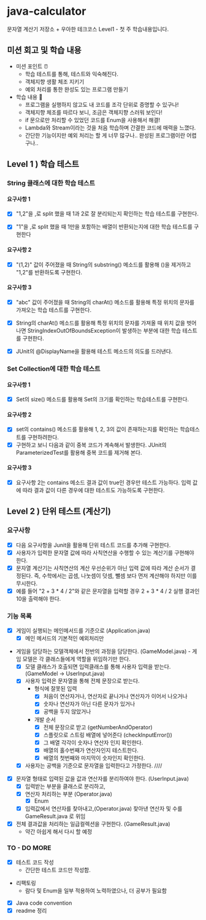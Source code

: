 # java-calculator
문자열 계산기 저장소 + 우아한 테크코스 Level1 - 첫 주 학습내용입니다.

## 미션 회고 및 학습 내용
- 미션 포인트 ⏰ 
    - 학습 테스트를 통해, 테스트와 익숙해진다.
    - 객체지향 생활 체조 지키기
    - 예외 처리를 통한 완성도 있는 프로그램 만들기
- 학습 내용 📖
    - 프로그램을 실행하지 않고도 내 코드를 조각 단위로 증명할 수 있구나!
    - 객체지향 체조를 따르다 보니, 조금은 객체지향 스러워 보인다!
    - if 문으로만 처리할 수 있었던 코드를 Enum을 사용해서 해결!
    - Lambda와 Stream이라는 것을 처음 학습하며 간결한 코드에 매력을 느꼈다.
    - 간단한 기능이지만 예외 처리는 할 게 너무 많구나.. 완성된 프로그램이란 어렵구나..



## Level 1 ) 학습 테스트

### String 클래스에 대한 학습 테스트

#### 요구사항 1

- [x] "1,2"을 ,로 split 했을 때 1과 2로 잘 분리되는지 확인하는 학습 테스트를 구현한다.

- [x] "1"을 ,로 split 했을 때 1만을 포함하는 배열이 반환되는지에 대한 학습 테스트를 구현한다

#### 요구사항 2

- [x] "(1,2)" 값이 주어졌을 때 String의 substring() 메소드를 활용해 ()을 제거하고 "1,2"를 반환하도록 구현한다.

#### 요구사항 3

- [x] "abc" 값이 주어졌을 때 String의 charAt() 메소드를 활용해 특정 위치의 문자를 가져오는 학습 테스트를 구현한다.

- [x] String의 charAt() 메소드를 활용해 특정 위치의 문자를 가져올 때 위치 값을 벗어나면 StringIndexOutOfBoundsException이 발생하는 부분에 대한 학습 테스트를 구현한다.

- [x] JUnit의 @DisplayName을 활용해 테스트 메소드의 의도를 드러낸다.

### Set Collection에 대한 학습 테스트

#### 요구사항 1

- [x] Set의 size() 메소드를 활용해 Set의 크기를 확인하는 학습테스트를 구현한다.

#### 요구사항 2 

- [x] set의 contains() 메소드를 활용해 1, 2, 3의 값이 존재하는지를 확인하는 학습테스트를 구현하려한다.
- [x] 구현하고 보니 다음과 같이 중복 코드가 계속해서 발생한다. JUnit의 ParameterizedTest를 활용해 중복 코드를 제거해 본다.
  
#### 요구사항 3

- [x] 요구사항 2는 contains 메소드 결과 값이 true인 경우만 테스트 가능하다. 입력 값에 따라 결과 값이 다른 경우에 대한 테스트도 가능하도록 구현한다.

## Level 2 ) 단위 테스트 (계산기)

### 요구사항

- [x] 다음 요구사항을 Junit을 활용해 단위 테스트 코드를 추가해 구현한다.
- [x] 사용자가 입력한 문자열 값에 따라 사칙연산을 수행할 수 있는 계산기를 구현해야 한다.
- [x] 문자열 계산기는 사칙연산의 계산 우선순위가 아닌 입력 값에 따라 계산 순서가 결정된다. 즉, 수학에서는 곱셈, 나눗셈이 덧셈, 뺄셈 보다 먼저 계산해야 하지만 이를 무시한다.
- [x] 예를 들어 "2 + 3 * 4 / 2"와 같은 문자열을 입력할 경우 2 + 3 * 4 / 2 실행 결과인 10을 출력해야 한다.

### 기능 목록

- [x] 게임이 실행되는 메인메서드를 기준으로 (Application.java)
    - [x] 메인 메서드의 기본적인 예외처리만
- 게임을 담당하는 모델객체에서 전반의 과정을 담당한다. (GameModel.java) - 게임 모델은 각 클래스들에게 역할을 위임하기만 한다.
    - [x] 모델 클래스가 호출되면 입력클래스를 통해 사용자 입력을 받는다. (GameModel -> UserInput.java)
    - [x] 사용자 입력은 문자열을 통해 전체 문장으로 받는다.
        - 형식에 잘못된 입력
            - [x] 처음이 연산자거나, 연산자로 끝나거나 연산자가 이어서 나오거나
            - [x] 숫자나 연산자가 아닌 다른 문자가 있거나
            - [x] 공백을 두지 않았거나
        - 개발 순서
            - [x] 전체 문장으로 받고 (getNumberAndOperator)
            - [x] 스플릿으로 스트링 배열에 넣어준다 (checkInputError())
            - [x] 그 배열 각각이 숫자나 연산자 인지 확인한다. 
            - [x] 배열의 홀수번째가 연산자인지 테스트한다.
            - [x] 배열의 첫번째와 마지막이 숫자인지 확인한다.
    - [x] 사용자는 공백을 기준으로 문자열을 입력한다고 가정한다. ////
- [x] 문자열 형태로 입력된 값을 값과 연산자를 분리하여야 한다. (UserInput.java)
    - [x] 입력받는 부분을 클래스로 분리하고, 
    - [x] 연산자 처리하는 부분 (Operator.java)
        - [x] Enum 
    - [x] 입력값에서 연산자를 찾아내고,(Operator.java) 찾아낸 연산자 및 수를 GameResult.java 로 위임
- [x] 전체 결과값을 처리하는 일급컬렉션을 구현한다. (GameResult.java)
    - 약간 아쉽게 해서 다시 할 예정
    
### TO - DO MORE

- [x] 테스트 코드 작성
    - 간단한 테스트 코드만 작성함.
- 리팩토링
    - 람다 및 Enum을 일부 적용하여 노력하였으나, 더 공부가 필요함
- [x] Java code convention
- [x] readme 정리